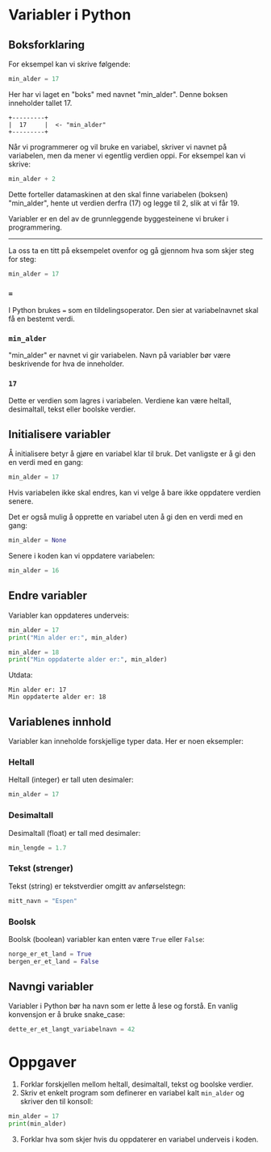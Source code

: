 # Variabler i Python

## Boksforklaring

For eksempel kan vi skrive følgende:
```python
min_alder = 17
```

Her har vi laget en "boks" med navnet "min_alder". Denne boksen inneholder tallet 17.

```plaintext
+---------+
|  17     |  <- "min_alder"
+---------+
```

Når vi programmerer og vil bruke en variabel, skriver vi navnet på variabelen, men da mener vi egentlig verdien oppi. For eksempel kan vi skrive:

```python
min_alder + 2
```

Dette forteller datamaskinen at den skal finne variabelen (boksen) "min_alder", hente ut verdien derfra (17) og legge til 2, slik at vi får 19.

Variabler er en del av de grunnleggende byggesteinene vi bruker i programmering. 

---

La oss ta en titt på eksempelet ovenfor og gå gjennom hva som skjer steg for steg:
```python
min_alder = 17
```

### `=`
I Python brukes `=` som en tildelingsoperator. Den sier at variabelnavnet skal få en bestemt verdi.

### `min_alder`
"min_alder" er navnet vi gir variabelen. Navn på variabler bør være beskrivende for hva de inneholder.

### `17`
Dette er verdien som lagres i variabelen. Verdiene kan være heltall, desimaltall, tekst eller boolske verdier. 

## Initialisere variabler

Å initialisere betyr å gjøre en variabel klar til bruk. Det vanligste er å gi den en verdi med en gang:
```python
min_alder = 17
```
Hvis variabelen ikke skal endres, kan vi velge å bare ikke oppdatere verdien senere.

Det er også mulig å opprette en variabel uten å gi den en verdi med en gang:
```python
min_alder = None
```
Senere i koden kan vi oppdatere variabelen:
```python
min_alder = 16
```

## Endre variabler
Variabler kan oppdateres underveis:
```python
min_alder = 17
print("Min alder er:", min_alder)

min_alder = 18
print("Min oppdaterte alder er:", min_alder)
```
Utdata:
```
Min alder er: 17
Min oppdaterte alder er: 18
```

## Variablenes innhold
Variabler kan inneholde forskjellige typer data. Her er noen eksempler:

### Heltall
Heltall (integer) er tall uten desimaler:
```python
min_alder = 17
```

### Desimaltall
Desimaltall (float) er tall med desimaler:
```python
min_lengde = 1.7
```

### Tekst (strenger)
Tekst (string) er tekstverdier omgitt av anførselstegn:
```python
mitt_navn = "Espen"
```

### Boolsk
Boolsk (boolean) variabler kan enten være `True` eller `False`:
```python
norge_er_et_land = True
bergen_er_et_land = False
```

## Navngi variabler
Variabler i Python bør ha navn som er lette å lese og forstå. En vanlig konvensjon er å bruke snake_case:
```python
dette_er_et_langt_variabelnavn = 42
```

# Oppgaver
1) Forklar forskjellen mellom heltall, desimaltall, tekst og boolske verdier.
2) Skriv et enkelt program som definerer en variabel kalt `min_alder` og skriver den til konsoll:
```python
min_alder = 17
print(min_alder)
```
3) Forklar hva som skjer hvis du oppdaterer en variabel underveis i koden.
